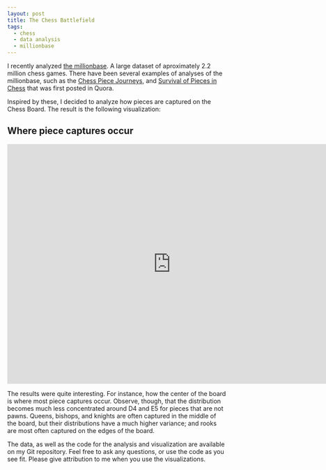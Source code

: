 ```yaml
---
layout: post
title: The Chess Battlefield
tags:
  - chess
  - data analysis
  - millionbase
---
```


I recently analyzed [the millionbase](http://www.top-5000.nl/pgn.htm). A large dataset of aproximately 2.2 million chess games. There have been several examples of analyses of the millionbase, such as the [Chess Piece Journeys](https://www.reddit.com/r/dataisbeautiful/comments/37yg35/chess_piece_journeys_album_oc/), and [Survival of Pieces in Chess](https://www.reddit.com/r/dataisbeautiful/comments/2jrwgw/survival_of_pieces_in_chess/) that was first posted in Quora. 

Inspired by these, I decided to analyze how pieces are captured on the Chess Board. The result is the following visualization:

## Where piece captures occur
<iframe src="http://pabloem.github.io/chess/full_captures.html" width="750" height="550" frameborder="0" scrolling="no"></iframe>

The results were quite interesting. For instance, how the center of the board is where most piece captures occur. Observe, though, that the distribution becomes much less concentrated around D4 and E5 for pieces that are not pawns. Queens, bishops, and knights are often captured in the middle of the board, but their distributions have a much higher variance; and rooks are most often captured on the edges of the board.

The data, as well as the code for the analysis and visualization are available on my Git repository. Feel free to ask any questions, or use the code as you see fit. Please give attribution to me when you use the visualizations.
